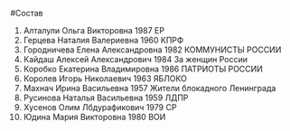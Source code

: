 #Состав
1. Алталули Ольга Викторовна 1987 ЕР
2. Герцева Наталия Валериевна 1960 КПРФ
3. Городничева Елена Александровна 1982 КОММУНИСТЫ РОССИИ
4. Кайдаш Алексей Александрович 1984 За женщин России
5. Коробко Екатерина Владимировна 1986 ПАТРИОТЫ РОССИИ
6. Королев Игорь Николаевич 1963 ЯБЛОКО
7. Махнач Ирина Васильевна 1957 Жители блокадного Ленинграда
8. Русинова Наталья Васильевна 1959 ЛДПР
9. Хусенов Олим Лбдурафикович 1979 СР
10. Юдина Мария Викторовна 1980 ВОИ
